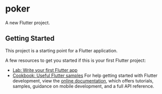 # poker

A new Flutter project.

## Getting Started

This project is a starting point for a Flutter application.

A few resources to get you started if this is your first Flutter project:

- [Lab: Write your first Flutter app](https://docs.flutter.dev/get-started/codelab)
- [Cookbook: Useful Flutter samples](https://docs.flutter.dev/cookbook)
[]()
For help getting started with Flutter development, view the
[online documentation](https://docs.flutter.dev/), which offers tutorials,
samples, guidance on mobile development, and a full API reference.
